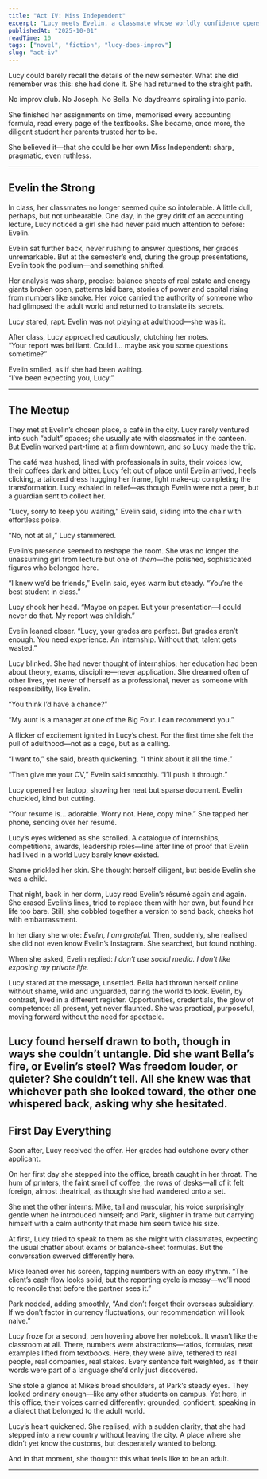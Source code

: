 ```yaml
---
title: "Act IV: Miss Independent" 
excerpt: "Lucy meets Evelin, a classmate whose worldly confidence opens a door into the adult world—and tempts Lucy to abandon imagination for ambition." 
publishedAt: "2025-10-01" 
readTime: 10
tags: ["novel", "fiction", "lucy-does-improv"] 
slug: "act-iv" 
---
```


Lucy could barely recall the details of the new semester. What she did remember was this: she had done it. She had returned to the straight path.  

No improv club. No Joseph. No Bella. No daydreams spiraling into panic.  

She finished her assignments on time, memorised every accounting formula, read every page of the textbooks. She became, once more, the diligent student her parents trusted her to be.  

She believed it—that she could be her own Miss Independent: sharp, pragmatic, even ruthless.

---

## Evelin the Strong

In class, her classmates no longer seemed quite so intolerable. A little dull, perhaps, but not unbearable. One day, in the grey drift of an accounting lecture, Lucy noticed a girl she had never paid much attention to before: Evelin.  

Evelin sat further back, never rushing to answer questions, her grades unremarkable. But at the semester’s end, during the group presentations, Evelin took the podium—and something shifted.  

Her analysis was sharp, precise: balance sheets of real estate and energy giants broken open, patterns laid bare, stories of power and capital rising from numbers like smoke. Her voice carried the authority of someone who had glimpsed the adult world and returned to translate its secrets.  

Lucy stared, rapt. Evelin was not playing at adulthood—she was it.  

After class, Lucy approached cautiously, clutching her notes.  
“Your report was brilliant. Could I… maybe ask you some questions sometime?”  

Evelin smiled, as if she had been waiting.  
“I’ve been expecting you, Lucy.”  

---

## The Meetup

They met at Evelin’s chosen place, a café in the city. Lucy rarely ventured into such “adult” spaces; she usually ate with classmates in the canteen. But Evelin worked part-time at a firm downtown, and so Lucy made the trip.  

The café was hushed, lined with professionals in suits, their voices low, their coffees dark and bitter. Lucy felt out of place until Evelin arrived, heels clicking, a tailored dress hugging her frame, light make-up completing the transformation. Lucy exhaled in relief—as though Evelin were not a peer, but a guardian sent to collect her.  

“Lucy, sorry to keep you waiting,” Evelin said, sliding into the chair with effortless poise.  

“No, not at all,” Lucy stammered.  

Evelin’s presence seemed to reshape the room. She was no longer the unassuming girl from lecture but one of *them*—the polished, sophisticated figures who belonged here.  

“I knew we’d be friends,” Evelin said, eyes warm but steady. “You’re the best student in class.”  

Lucy shook her head. “Maybe on paper. But your presentation—I could never do that. My report was childish.”  

Evelin leaned closer. “Lucy, your grades are perfect. But grades aren’t enough. You need experience. An internship. Without that, talent gets wasted.”  

Lucy blinked. She had never thought of internships; her education had been about theory, exams, discipline—never application. She dreamed often of other lives, yet never of herself as a professional, never as someone with responsibility, like Evelin.  

“You think I’d have a chance?”  

“My aunt is a manager at one of the Big Four. I can recommend you.”  

A flicker of excitement ignited in Lucy’s chest. For the first time she felt the pull of adulthood—not as a cage, but as a calling.  

“I want to,” she said, breath quickening. “I think about it all the time.”  

“Then give me your CV,” Evelin said smoothly. “I’ll push it through.”    

Lucy opened her laptop, showing her neat but sparse document. Evelin chuckled, kind but cutting.  

“Your resume is... adorable. Worry not. Here, copy mine.” She tapped her phone, sending over her résumé.  

Lucy’s eyes widened as she scrolled. A catalogue of internships, competitions, awards, leadership roles—line after line of proof that Evelin had lived in a world Lucy barely knew existed.  

Shame prickled her skin. She thought herself diligent, but beside Evelin she was a child.  

That night, back in her dorm, Lucy read Evelin’s résumé again and again. She erased Evelin’s lines, tried to replace them with her own, but found her life too bare. Still, she cobbled together a version to send back, cheeks hot with embarrassment.  

In her diary she wrote: *Evelin, I am grateful.* Then, suddenly, she realised she did not even know Evelin’s Instagram. She searched, but found nothing.  

When she asked, Evelin replied: *I don’t use social media. I don’t like exposing my private life.*  

Lucy stared at the message, unsettled. Bella had thrown herself online without shame, wild and unguarded, daring the world to look. Evelin, by contrast, lived in a different register. Opportunities, credentials, the glow of competence: all present, yet never flaunted. She was practical, purposeful, moving forward without the need for spectacle.

Lucy found herself drawn to both, though in ways she couldn’t untangle. Did she want Bella’s fire, or Evelin’s steel? Was freedom louder, or quieter? She couldn’t tell. All she knew was that whichever path she looked toward, the other one whispered back, asking why she hesitated.
---

## First Day Everything 

Soon after, Lucy received the offer. Her grades had outshone every other applicant.

On her first day she stepped into the office, breath caught in her throat. The hum of printers, the faint smell of coffee, the rows of desks—all of it felt foreign, almost theatrical, as though she had wandered onto a set.

She met the other interns: Mike, tall and muscular, his voice surprisingly gentle when he introduced himself; and Park, slighter in frame but carrying himself with a calm authority that made him seem twice his size.

At first, Lucy tried to speak to them as she might with classmates, expecting the usual chatter about exams or balance-sheet formulas. But the conversation swerved differently here.

Mike leaned over his screen, tapping numbers with an easy rhythm. “The client’s cash flow looks solid, but the reporting cycle is messy—we’ll need to reconcile that before the partner sees it.”

Park nodded, adding smoothly, “And don’t forget their overseas subsidiary. If we don’t factor in currency fluctuations, our recommendation will look naive.”

Lucy froze for a second, pen hovering above her notebook. It wasn’t like the classroom at all. There, numbers were abstractions—ratios, formulas, neat examples lifted from textbooks. Here, they were alive, tethered to real people, real companies, real stakes. Every sentence felt weighted, as if their words were part of a language she’d only just discovered.

She stole a glance at Mike’s broad shoulders, at Park’s steady eyes. They looked ordinary enough—like any other students on campus. Yet here, in this office, their voices carried differently: grounded, confident, speaking in a dialect that belonged to the adult world.

Lucy’s heart quickened. She realised, with a sudden clarity, that she had stepped into a new country without leaving the city. A place where she didn’t yet know the customs, but desperately wanted to belong.

And in that moment, she thought: this what feels like to be an adult. 

---